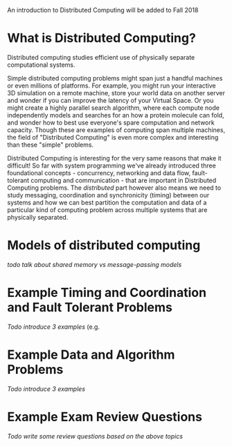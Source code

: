 An introduction to Distributed Computing will be added to Fall 2018

# What is Distributed Computing?

Distributed computing studies efficient use of physically separate computational systems. 

Simple distributed computing problems might span just a handful machines or even millions of platforms. For example, you might run your interactive 3D simulation on a remote machine, store your world data on another server and wonder if you can improve the latency of your Virtual Space.  Or you might create a highly parallel search algorithm, where each compute node independently models and searches for an how a protein molecule can fold, and wonder how to best use everyone's spare computation and network capacity. Though these are examples of computing span multiple machines, the field of "Distributed Computing" is even more complex and interesting than these "simple" problems.

Distributed Computing is interesting for the very same reasons that make it difficult! So far with system programming we've already introduced three foundational concepts - concurrency, networking and data flow, fault-tolerant computing and communication - that are important in Distributed Computing problems. The _distributed_ part however also means we need to study messaging, coordination and synchronicity (timing) between our systems and how we can best partition the computation and data of a particular kind of computing problem across multiple systems that are physically separated. 

# Models of distributed computing

_todo talk about shared memory vs message-passing models_

# Example Timing and Coordination and Fault Tolerant Problems

_Todo introduce 3 examples_
(e.g. 

# Example Data and Algorithm Problems

_Todo introduce 3 examples_

# Example Exam Review Questions

_Todo write some review questions based on the above topics_
